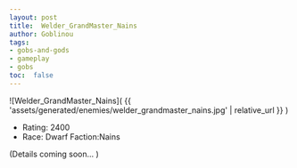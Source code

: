 ```yaml
---
layout: post
title:  Welder_GrandMaster_Nains
author: Goblinou
tags:
- gobs-and-gods
- gameplay
- gobs
toc:  false
---
```


![Welder_GrandMaster_Nains]( {{ 'assets/generated/enemies/welder_grandmaster_nains.jpg' | relative_url }} )
- Rating: 2400
- Race: Dwarf  Faction:Nains

(Details coming soon... )